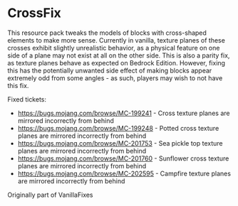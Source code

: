 # CrossFix
This resource pack tweaks the models of blocks with cross-shaped elements to make more sense.
Currently in vanilla, texture planes of these crosses exhibit slightly unrealistic behavior, as a physical feature on one side of a plane may not exist at all on the other side.
This is also a parity fix, as texture planes behave as expected on Bedrock Edition.
However, fixing this has the potentially unwanted side effect of making blocks appear extremely odd from some angles - as such, players may wish to not have this fix.

Fixed tickets:
* https://bugs.mojang.com/browse/MC-199241 - Cross texture planes are mirrored incorrectly from behind
* https://bugs.mojang.com/browse/MC-199248 - Potted cross texture planes are mirrored incorrectly from behind
* https://bugs.mojang.com/browse/MC-201753 - Sea pickle top texture planes are mirrored incorrectly from behind
* https://bugs.mojang.com/browse/MC-201760 - Sunflower cross texture planes are mirrored incorrectly from behind
* https://bugs.mojang.com/browse/MC-202595 - Campfire texture planes are mirrored incorrectly from behind

Originally part of VanillaFixes
